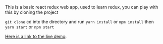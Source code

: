 This is a basic react redux web app, used to learn redux, you can play with this by cloning the project

`git clone` cd into the directory and run  `yarn install` or `npm install`
then `yarn start` or `npm start` 

[Here is a link to the live demo](https://redux-books.herokuapp.com/).


